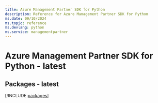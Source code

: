 ```yaml
---
title: Azure Management Partner SDK for Python
description: Reference for Azure Management Partner SDK for Python
ms.date: 09/10/2024
ms.topic: reference
ms.devlang: python
ms.service: managementpartner
---
```

# Azure Management Partner SDK for Python - latest
## Packages - latest
[!INCLUDE [packages](management-partner-index.md)]